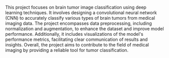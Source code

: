 This project focuses on brain tumor image classification using deep learning techniques. It involves designing a convolutional neural network (CNN) to accurately classify various types of brain tumors from medical imaging data. The project encompasses data preprocessing, including normalization and augmentation, to enhance the dataset and improve model performance. Additionally, it includes visualizations of the model's performance metrics, facilitating clear communication of results and insights. Overall, the project aims to contribute to the field of medical imaging by providing a reliable tool for tumor classification.
